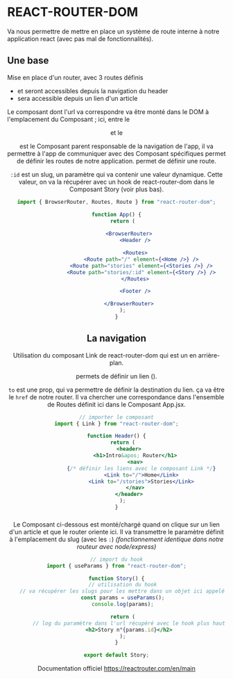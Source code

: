 # REACT-ROUTER-DOM

Va nous permettre de mettre en place un système de route interne à notre application react (avec pas mal de fonctionnalités).


## Une base
Mise en place d'un router, avec 3 routes définis
- <Home /> et <Stories /> seront accessibles depuis la navigation du header
- <Story /> sera accessible depuis un lien d'un article

Le composant dont l'url va correspondre va être monté dans le DOM à l'emplacement du Composant <Routes /> ; ici, entre le <header> et le <footer>

<BrowserRouter></BrowserRouter> est le Composant parent responsable de la navigation de l'app, il va permettre à l'app de communiquer avec des Composant spécifiques
<Routes></Routes> permet de définir les routes de notre application.
<Route /> permet de définir une route.

`:id` est un slug, un paramètre qui va contenir une valeur dynamique.
Cette valeur, on va la récupérer avec un hook de react-router-dom dans le Composant Story (voir plus bas).

```jsx
import { BrowserRouter, Routes, Route } from "react-router-dom";

function App() {
	return (
       
		<BrowserRouter>
            <Header />

			<Routes>
				<Route path="/" element={<Home />} />
				<Route path="stories" element={<Stories />} />
				<Route path="stories/:id" element={<Story />} />
			</Routes>

            <Footer />

		</BrowserRouter>
	);
}
```

## La navigation 

Utilisation du composant Link de react-router-dom qui est un <a> en arrière-plan.

<Link></Link> permets de définir un lien (<a>).

`to` est une prop, qui va permettre de définir la destination du lien.
ça va être le `href` de notre router. 
Il va chercher une correspondance dans l'ensemble de Routes définit ici dans le Composant App.jsx.

```jsx
// importer le composant
import { Link } from "react-router-dom";

function Header() {
	return (
		<header>
			<h1>Intro&apos; Router</h1>
			<nav>
                {/* définir les liens avec le composant Link */}
                <Link to="/">Home</Link>
                <Link to="/stories">Stories</Link>
            </nav>
		</header>
	);
}
```

### 

Le Composant ci-dessous est monté/chargé quand on clique sur un lien d'un article et que le router oriente ici.
Il va transmettre le paramètre définit à l'emplacement du slug (avec les `:`) *(fonctionnement identique dans notre routeur avec node/express)*

```jsx
// import du hook
import { useParams } from "react-router-dom";

function Story() {
    // utilisation du hook
    // va récupérer les slugs pour les mettre dans un objet ici appelé `params`
	const params = useParams();
	console.log(params);

	return (
        // log du paramètre dans l'url récupéré avec le hook plus haut
        <h2>Story n°{params.id}</h2>
    );
}

export default Story;
```

Documentation officiel
https://reactrouter.com/en/main

